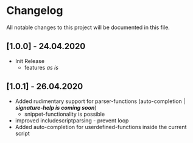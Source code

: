 # Changelog
All notable changes to this project will be documented in this file.

## [1.0.0] - 24.04.2020
- Init Release
  - features *as is*

## [1.0.1] - 26.04.2020
- Added rudimentary support for parser-functions (auto-completion | ***signature-help is coming soon***)
  - snippet-functionality is possible
- improved includescriptparsing - prevent loop
- Added auto-completion for userdefined-functions inside the current script


